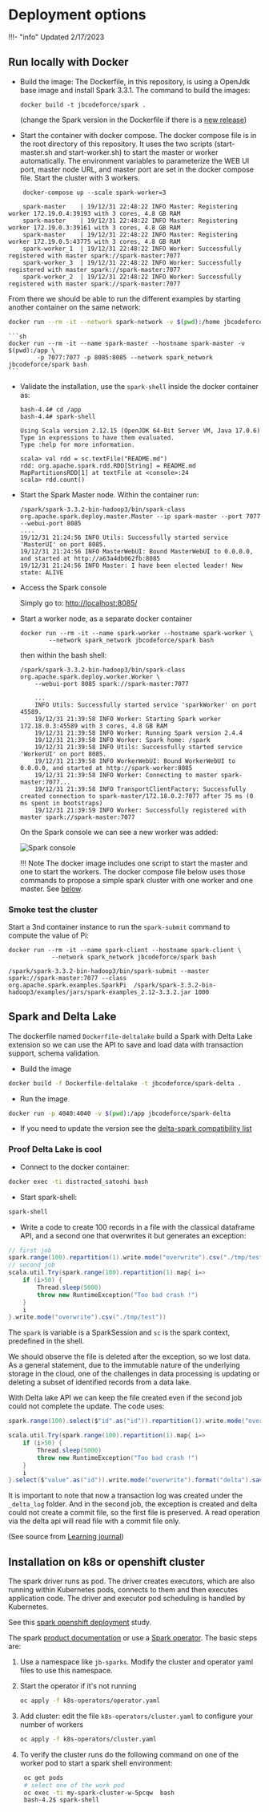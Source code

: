 # Deployment options

!!!- "info"
    Updated 2/17/2023

## Run locally with Docker


* Build the image: The Dockerfile, in this repository, is using a OpenJdk base image and install Spark 3.3.1. The command to build the images:

    ```shell
    docker build -t jbcodeforce/spark .
    ```
    (change the Spark version in the Dockerfile if there is a [new release](http://apache.mirror.anlx.net/spark/))


* Start the container with docker compose. The docker compose file is in the root directory of this repository. It uses the two scripts (start-master.sh and start-worker.sh) to start the master or worker automatically. The environment variables to parameterize the WEB UI port, master node URL, and master port are set in the docker compose file. Start the cluster with 3 workers.

```shell
    docker-compose up --scale spark-worker=3

    spark-master    | 19/12/31 22:48:22 INFO Master: Registering worker 172.19.0.4:39193 with 3 cores, 4.8 GB RAM
    spark-master    | 19/12/31 22:48:22 INFO Master: Registering worker 172.19.0.3:39161 with 3 cores, 4.8 GB RAM
    spark-master    | 19/12/31 22:48:22 INFO Master: Registering worker 172.19.0.5:43775 with 3 cores, 4.8 GB RAM
    spark-worker_1  | 19/12/31 22:48:22 INFO Worker: Successfully registered with master spark://spark-master:7077
    spark-worker_3  | 19/12/31 22:48:22 INFO Worker: Successfully registered with master spark://spark-master:7077
    spark-worker_2  | 19/12/31 22:48:22 INFO Worker: Successfully registered with master spark://spark-master:7077
```

From there we should be able to run the different examples by starting another container on the same network:

```sh
docker run --rm -it --network spark-network -v $(pwd):/home jbcodeforce/spark bash
```


    ```sh
    docker run --rm -it --name spark-master --hostname spark-master -v $(pwd):/app \
            -p 7077:7077 -p 8085:8085 --network spark_network jbcodeforce/spark bash
    ```


* Validate the installation, use the `spark-shell` inside the docker container as:

    ```shell
    bash-4.4# cd /app
    bash-4.4# spark-shell

    Using Scala version 2.12.15 (OpenJDK 64-Bit Server VM, Java 17.0.6)
    Type in expressions to have them evaluated.
    Type :help for more information.

    scala> val rdd = sc.textFile("README.md")
    rdd: org.apache.spark.rdd.RDD[String] = README.md MapPartitionsRDD[1] at textFile at <console>:24
    scala> rdd.count()
    ```

* Start the Spark Master node. Within the container run:

    ```shell
    /spark/spark-3.3.2-bin-hadoop3/bin/spark-class org.apache.spark.deploy.master.Master --ip spark-master --port 7077 --webui-port 8085
    ....
    19/12/31 21:24:56 INFO Utils: Successfully started service 'MasterUI' on port 8085.
    19/12/31 21:24:56 INFO MasterWebUI: Bound MasterWebUI to 0.0.0.0, and started at http://a63a4db062fb:8085
    19/12/31 21:24:56 INFO Master: I have been elected leader! New state: ALIVE
    ```

* Access the Spark console

    Simply go to: [http://localhost:8085/](http://localhost:8085/)

* Start a worker node, as a separate docker container

    ```shell
    docker run --rm -it --name spark-worker --hostname spark-worker \
            --network spark_network jbcodeforce/spark bash
    ```

    then within the bash shell:

    ```shell
    /spark/spark-3.3.2-bin-hadoop3/bin/spark-class org.apache.spark.deploy.worker.Worker \
        --webui-port 8085 spark://spark-master:7077

        ...
        INFO Utils: Successfully started service 'sparkWorker' on port 45589.
        19/12/31 21:39:58 INFO Worker: Starting Spark worker 172.18.0.3:45589 with 3 cores, 4.8 GB RAM
        19/12/31 21:39:58 INFO Worker: Running Spark version 2.4.4
        19/12/31 21:39:58 INFO Worker: Spark home: /spark
        19/12/31 21:39:58 INFO Utils: Successfully started service 'WorkerUI' on port 8085.
        19/12/31 21:39:58 INFO WorkerWebUI: Bound WorkerWebUI to 0.0.0.0, and started at http://spark-worker:8085
        19/12/31 21:39:58 INFO Worker: Connecting to master spark-master:7077...
        19/12/31 21:39:58 INFO TransportClientFactory: Successfully created connection to spark-master/172.18.0.2:7077 after 75 ms (0 ms spent in bootstraps)
        19/12/31 21:39:59 INFO Worker: Successfully registered with master spark://spark-master:7077
    ```

    On the Spark console we can see a new worker was added:

    ![Spark console](./images/spark-console.png)

    !!! Note
        The docker image includes one script to start the master and one to start the workers. The docker compose file below uses those commands to propose a simple spark cluster with one worker and one master.
         See [below](#using-docker-compose).

### Smoke test the cluster

Start a 3nd container instance to run the `spark-submit` command to compute the value of Pi:

```shell
docker run --rm -it --name spark-client --hostname spark-client \
            --network spark_network jbcodeforce/spark bash

/spark/spark-3.3.2-bin-hadoop3/bin/spark-submit --master spark://spark-master:7077 --class     org.apache.spark.examples.SparkPi  /spark/spark-3.3.2-bin-hadoop3/examples/jars/spark-examples_2.12-3.3.2.jar 1000
```

## Spark and Delta Lake

The dockerfile named `Dockerfile-deltalake` build a Spark with Delta Lake extension so we can use the API to save and load data with transaction support, schema validation.

* Build the image

```sh
docker build -f Dockerfile-deltalake -t jbcodeforce/spark-delta .
```

* Run the image

```sh
docker run -p 4040:4040 -v $(pwd):/app jbcodeforce/spark-delta
```

* If you need to update the version see the [delta-spark compatibility list](https://docs.delta.io/latest/releases.html)

### Proof Delta Lake is cool

* Connect to the docker container:

```sh
docker exec -ti distracted_satoshi bash
```

* Start spark-shell:

```sh
spark-shell
```

* Write a code to create 100 records in a file with the classical dataframe API, and a second one that overwrites it but generates an exception:

```scala
// first job
spark.range(100).repartition(1).write.mode("overwrite").csv("./tmp/test/")
// second job
scala.util.Try(spark.range(100).repartition(1).map{ i=>
    if (i>50) {
        Thread.sleep(5000)
        throw new RuntimeException("Too bad crash !")
    }
    i
}.write.mode("overwrite").csv("./tmp/test"))
```

The `spark` is variable is a SparkSession and `sc` is the spark context, predefined in the shell.

We should observe the file is deleted after the exception, so we lost data. As a general statement, due to the immutable nature of the underlying storage in the cloud, one of the challenges in data processing is updating or deleting a subset of identified records from a data lake.

With Delta lake API we can keep the file created even if the second job could not complete the update. The code uses:

```scala
spark.range(100).select($"id".as("id")).repartition(1).write.mode("overwrite").format("delta").save("./tmp/test/")

scala.util.Try(spark.range(100).repartition(1).map{ i=>
    if (i>50) {
        Thread.sleep(5000)
        throw new RuntimeException("Too bad crash !")
    }
    i
}.select($"value".as("id")).write.mode("overwrite").format("delta").save("./tmp/test"))
```

It is important to note that now a transaction log was created under the `_delta_log` folder. And in the second job, the exception is created and delta could not create a commit file, so the first file is preserved. A read operation via the delta api will read file with a commit file only.

(See source from [Learning journal](https://www.learningjournal.guru/article/distributed-architecture/how-to-use-delta-lake-in-apache-spark/))

## Installation on k8s or openshift cluster

The spark driver runs as pod. The driver creates executors, which are also running within Kubernetes pods, connects to them and then executes application code.
The driver and executor pod scheduling is handled by Kubernetes.

See this [spark openshift deployment](https://jbcodeforce.github.io/openshift-studies/spark-on-os/#spark-on-openshift-using-operator) study.

The spark [product documentation](https://spark.apache.org/docs/latest/running-on-kubernetes.html) or use a [Spark operator](https://jbcodeforce.github.io/openshift-studies/spark-on-os/). The basic steps are:

1. Use a namespace like `jb-sparks`. Modify the cluster and operator yaml files to use this namespace.
1. Start the operator if it's not running

    ```bash
    oc apply -f k8s-operators/operator.yaml
    ```

1. Add cluster: edit the file `k8s-operators/cluster.yaml` to configure your number of workers

    ```bash
    oc apply -f k8s-operators/cluster.yaml
    ```

1. To verify the cluster runs do the following command on one of the worker pod to start a spark shell environment:

    ```bash
     oc get pods
     # select one of the work pod
     oc exec -ti my-spark-cluster-w-5pcqw  bash
     bash-4.2$ spark-shell
    ```

